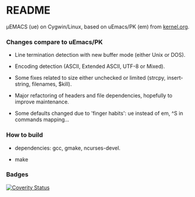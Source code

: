 # README #

µEMACS (ue) on Cygwin/Linux, based on uEmacs/PK (em) from [kernel.org](
https://git.kernel.org/pub/scm/editors/uemacs/uemacs.git/).

### Changes compare to uEmacs/PK ###

* Line termination detection with new buffer mode (either Unix or DOS).

* Encoding detection (ASCII, Extended ASCII, UTF-8 or Mixed).

* Some fixes related to size either unchecked or limited (strcpy,
  insert-string, filenames, $kill).

* Major refactoring of headers and file dependencies, hopefully to
  improve maintenance.

* Some defaults changed due to 'finger habits': ue instead of em, ^S in
  commands mapping...

### How to build ###

* dependencies: gcc, gmake, ncurses-devel.

* make

### Badges ###

[![Coverity Status](
 https://scan.coverity.com/projects/4449/badge.svg)](
 https://scan.coverity.com/projects/4449)
